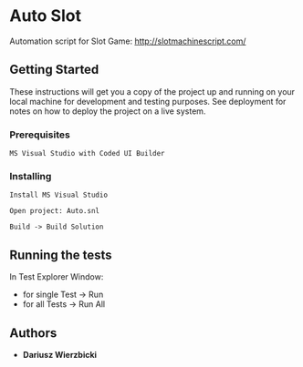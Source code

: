 # Auto Slot

Automation script for Slot Game:
http://slotmachinescript.com/


## Getting Started

These instructions will get you a copy of the project up and running on your local machine for development and testing purposes. See deployment for notes on how to deploy the project on a live system.

### Prerequisites

```
MS Visual Studio with Coded UI Builder
```

### Installing

```
Install MS Visual Studio
```
```
Open project: Auto.snl
```
```
Build -> Build Solution
```


## Running the tests

In Test Explorer Window:

- for single Test -> Run
- for all Tests   -> Run All


## Authors

* **Dariusz Wierzbicki** 

